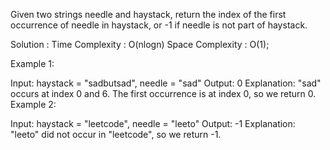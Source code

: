 Given two strings needle and haystack, return the index of the first occurrence of needle in haystack, or -1 if needle is not part of haystack.

Solution : 
Time Complexity : O(nlogn)
Space Complexity : O(1);

Example 1:

Input: haystack = "sadbutsad", needle = "sad"
Output: 0
Explanation: "sad" occurs at index 0 and 6.
The first occurrence is at index 0, so we return 0.
Example 2:

Input: haystack = "leetcode", needle = "leeto"
Output: -1
Explanation: "leeto" did not occur in "leetcode", so we return -1.